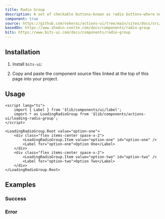 ```yaml
---
title: Radio Group
description: A set of checkable buttons—known as radio buttons—where no more than one of the buttons can be checked at a time. On error, reverts to the original state and alerts the user.
component: true
source: https://github.com/vokerai/actions-ui/tree/main/sites/docs/src/lib/registry/default/ui/loading-radio-group
basedOn: https://www.shadcn-svelte.com/docs/components/radio-group
bits: https://www.bits-ui.com/docs/components/radio-group
---
```


<script>
  import { ComponentPreview, ManualInstall, PMAddComp, PMInstall } from '$lib/components/docs';
</script>

<ComponentPreview name="radio-group-error">

<div />

</ComponentPreview>

## Installation

<PMAddComp name="radio-group" />

<ManualInstall>

1. Install `bits-ui`:

<PMInstall command="bits-ui" />

2. Copy and paste the component source files linked at the top of this page into your project.

</ManualInstall>

## Usage

```svelte
<script lang="ts">
    import { Label } from '$lib/components/ui/label';
    import * as LoadingRadioGroup from '$lib/components/actions-ui/loading-radio-group';
</script>

<LoadingRadioGroup.Root value="option-one">
    <div class="flex items-center space-x-2">
        <LoadingRadioGroup.Item value="option-one" id="option-one" />
        <Label for="option-one">Option One</Label>
    </div>
    <div class="flex items-center space-x-2">
        <LoadingRadioGroup.Item value="option-two" id="option-two" />
        <Label for="option-two">Option Two</Label>
    </div>
</LoadingRadioGroup.Root>
```

## Examples

### Success

<ComponentPreview name="radio-group-success">

<div />

</ComponentPreview>

### Error

<ComponentPreview name="radio-group-error">

<div />

</ComponentPreview>
